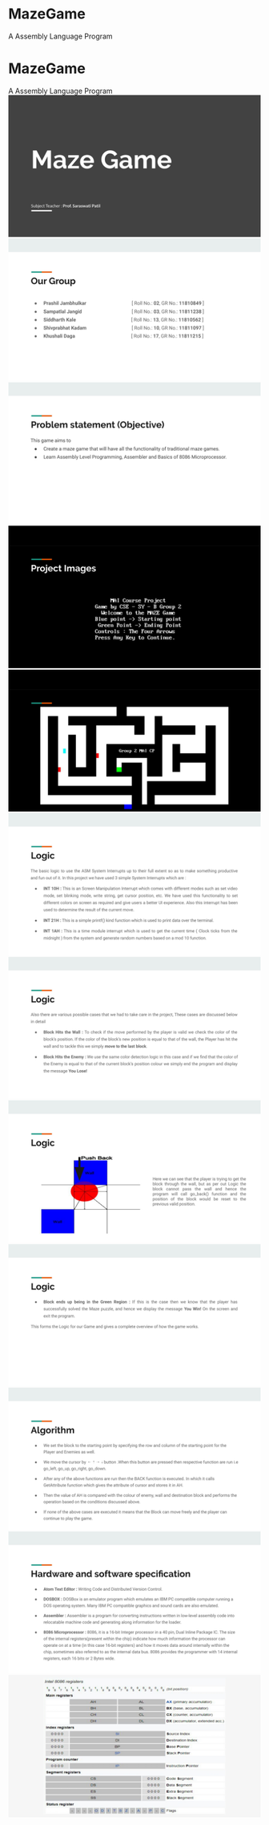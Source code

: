 # MazeGame
A Assembly Language Program
# MazeGame
A Assembly Language Program
![Test Image 1](img/0001.jpg)
![Test Image 2](img/0002.jpg)
![Test Image 3](img/0003.jpg)
![Test Image 4](img/0004.jpg)
![Test Image 5](img/0005.jpg)
![Test Image 6](img/0006.jpg)
![Test Image 7](img/0007.jpg)
![Test Image 8](img/0008.jpg)
![Test Image 9](img/0009.jpg)
![Test Image 10](img/0010.jpg)
![Test Image 11](img/0011.jpg)
![Test Image 12](img/0012.jpg)
